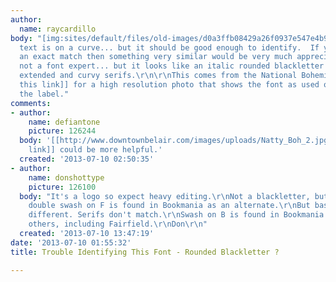 ```yaml
---
author:
  name: raycardillo
body: "[img:sites/default/files/old-images/d0a3ffb08429a26f0937e547e4b917d3_4123.8391.png]\r\n\r\nThe
  text is on a curve... but it should be good enough to identify.  If you cannot suggest
  an exact match then something very similar would be very much appreciated.  I'm
  not a font expert... but it looks like an italic rounded blackletter font with very
  extended and curvy serifs.\r\n\r\nThis comes from the National Bohemian Beer label.\r\n\r\n[[http://2.bp.blogspot.com/-NESQN7E7J1Q/TkaPc8Mp29I/AAAAAAAABEQ/2DuDbFlN0Vk/s1600/IMG_9446.JPG|See
  this link]] for a high resolution photo that shows the font as used on the top of
  the label."
comments:
- author:
    name: defiantone
    picture: 126244
  body: '[[http://www.downtownbelair.com/images/uploads/Natty_Boh_2.jpg|secondary
    link]] could be more helpful.'
  created: '2013-07-10 02:50:35'
- author:
    name: donshottype
    picture: 126100
  body: "It's a logo so expect heavy editing.\r\nNot a blackletter, but a Roman face.\r\nThe
    double swash on F is found in Bookmania as an alternate.\r\nBut base font is something
    different. Serifs don't match.\r\nSwash on B is found in Bookmania and several
    others, including Fairfield.\r\nDon\r\n"
  created: '2013-07-10 13:47:19'
date: '2013-07-10 01:55:32'
title: Trouble Identifying This Font - Rounded Blackletter ?

---
```

